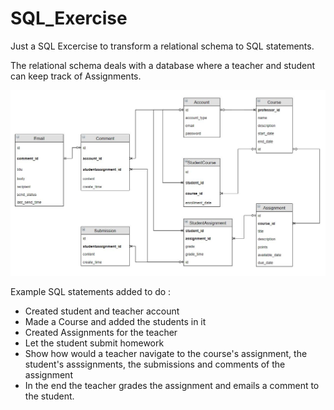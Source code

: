 # SQL_Exercise
Just a SQL Excercise to transform a relational schema to SQL statements.

The relational schema deals with a database where a teacher and student can keep track of Assignments. <br>

![](/images/relational_schema.JPG)

Example SQL statements added to do :
 * Created student and teacher account
 * Made a Course and added the students in it
 * Created Assignments for the teacher
 * Let the student submit homework
 * Show how would a teacher navigate to the course's assignment, the student's asssignments, the submissions and comments of the assignment
 * In the end the teacher grades the assignment and emails a comment to the student.
